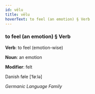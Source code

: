 ```yaml
---
id: vëlu
title: vëlu
hoverText: to feel (an emotion) § Verb
---
```


### to feel (an emotion) § Verb

**Verb**: to feel (emotion-wise)

**Noun**: an emotion

**Modifier**: felt

Danish føle [ˈføːlə]

*Germanic Language Family*